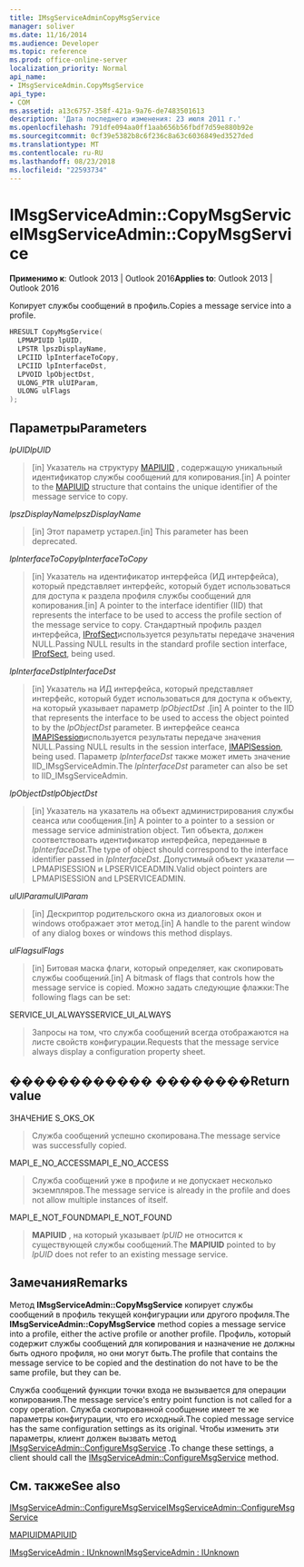 ```yaml
---
title: IMsgServiceAdminCopyMsgService
manager: soliver
ms.date: 11/16/2014
ms.audience: Developer
ms.topic: reference
ms.prod: office-online-server
localization_priority: Normal
api_name:
- IMsgServiceAdmin.CopyMsgService
api_type:
- COM
ms.assetid: a13c6757-358f-421a-9a76-de7483501613
description: 'Дата последнего изменения: 23 июля 2011 г.'
ms.openlocfilehash: 791dfe094aa0ff1aab656b56fbdf7d59e880b92e
ms.sourcegitcommit: 0cf39e5382b8c6f236c8a63c6036849ed3527ded
ms.translationtype: MT
ms.contentlocale: ru-RU
ms.lasthandoff: 08/23/2018
ms.locfileid: "22593734"
---
```

# <a name="imsgserviceadmincopymsgservice"></a><span data-ttu-id="b8916-103">IMsgServiceAdmin::CopyMsgService</span><span class="sxs-lookup"><span data-stu-id="b8916-103">IMsgServiceAdmin::CopyMsgService</span></span>

  
  
<span data-ttu-id="b8916-104">**Применимо к**: Outlook 2013 | Outlook 2016</span><span class="sxs-lookup"><span data-stu-id="b8916-104">**Applies to**: Outlook 2013 | Outlook 2016</span></span> 
  
<span data-ttu-id="b8916-105">Копирует службы сообщений в профиль.</span><span class="sxs-lookup"><span data-stu-id="b8916-105">Copies a message service into a profile.</span></span> 
  
```cpp
HRESULT CopyMsgService(
  LPMAPIUID lpUID,
  LPSTR lpszDisplayName,
  LPCIID lpInterfaceToCopy,
  LPCIID lpInterfaceDst,
  LPVOID lpObjectDst,
  ULONG_PTR ulUIParam,
  ULONG ulFlags
);
```

## <a name="parameters"></a><span data-ttu-id="b8916-106">Параметры</span><span class="sxs-lookup"><span data-stu-id="b8916-106">Parameters</span></span>

 <span data-ttu-id="b8916-107">_lpUID_</span><span class="sxs-lookup"><span data-stu-id="b8916-107">_lpUID_</span></span>
  
> <span data-ttu-id="b8916-108">[in] Указатель на структуру [MAPIUID](mapiuid.md) , содержащую уникальный идентификатор службы сообщений для копирования.</span><span class="sxs-lookup"><span data-stu-id="b8916-108">[in] A pointer to the [MAPIUID](mapiuid.md) structure that contains the unique identifier of the message service to copy.</span></span> 
    
 <span data-ttu-id="b8916-109">_lpszDisplayName_</span><span class="sxs-lookup"><span data-stu-id="b8916-109">_lpszDisplayName_</span></span>
  
> <span data-ttu-id="b8916-110">[in] Этот параметр устарел.</span><span class="sxs-lookup"><span data-stu-id="b8916-110">[in] This parameter has been deprecated.</span></span> 
    
 <span data-ttu-id="b8916-111">_lpInterfaceToCopy_</span><span class="sxs-lookup"><span data-stu-id="b8916-111">_lpInterfaceToCopy_</span></span>
  
> <span data-ttu-id="b8916-112">[in] Указатель на идентификатор интерфейса (ИД интерфейса), который представляет интерфейс, который будет использоваться для доступа к раздела профиля службы сообщений для копирования.</span><span class="sxs-lookup"><span data-stu-id="b8916-112">[in] A pointer to the interface identifier (IID) that represents the interface to be used to access the profile section of the message service to copy.</span></span> <span data-ttu-id="b8916-113">Стандартный профиль раздел интерфейса, [IProfSect](iprofsectimapiprop.md)используется результаты передаче значения NULL.</span><span class="sxs-lookup"><span data-stu-id="b8916-113">Passing NULL results in the standard profile section interface, [IProfSect](iprofsectimapiprop.md), being used.</span></span>
    
 <span data-ttu-id="b8916-114">_lpInterfaceDst_</span><span class="sxs-lookup"><span data-stu-id="b8916-114">_lpInterfaceDst_</span></span>
  
> <span data-ttu-id="b8916-115">[in] Указатель на ИД интерфейса, который представляет интерфейс, который будет использоваться для доступа к объекту, на который указывает параметр _lpObjectDst_ .</span><span class="sxs-lookup"><span data-stu-id="b8916-115">[in] A pointer to the IID that represents the interface to be used to access the object pointed to by the  _lpObjectDst_ parameter.</span></span> <span data-ttu-id="b8916-116">В интерфейсе сеанса [IMAPISession](imapisessioniunknown.md)используется результаты передаче значения NULL.</span><span class="sxs-lookup"><span data-stu-id="b8916-116">Passing NULL results in the session interface, [IMAPISession](imapisessioniunknown.md), being used.</span></span> <span data-ttu-id="b8916-117">Параметр _lpInterfaceDst_ также может иметь значение IID_IMsgServiceAdmin.</span><span class="sxs-lookup"><span data-stu-id="b8916-117">The  _lpInterfaceDst_ parameter can also be set to IID_IMsgServiceAdmin.</span></span> 
    
 <span data-ttu-id="b8916-118">_lpObjectDst_</span><span class="sxs-lookup"><span data-stu-id="b8916-118">_lpObjectDst_</span></span>
  
> <span data-ttu-id="b8916-119">[in] Указатель на указатель на объект администрирования службы сеанса или сообщения.</span><span class="sxs-lookup"><span data-stu-id="b8916-119">[in] A pointer to a pointer to a session or message service administration object.</span></span> <span data-ttu-id="b8916-120">Тип объекта, должен соответствовать идентификатор интерфейса, переданные в _lpInterfaceDst_.</span><span class="sxs-lookup"><span data-stu-id="b8916-120">The type of object should correspond to the interface identifier passed in  _lpInterfaceDst_.</span></span> <span data-ttu-id="b8916-121">Допустимый объект указатели — LPMAPISESSION и LPSERVICEADMIN.</span><span class="sxs-lookup"><span data-stu-id="b8916-121">Valid object pointers are LPMAPISESSION and LPSERVICEADMIN.</span></span>
    
 <span data-ttu-id="b8916-122">_ulUIParam_</span><span class="sxs-lookup"><span data-stu-id="b8916-122">_ulUIParam_</span></span>
  
> <span data-ttu-id="b8916-123">[in] Дескриптор родительского окна из диалоговых окон и windows отображает этот метод.</span><span class="sxs-lookup"><span data-stu-id="b8916-123">[in] A handle to the parent window of any dialog boxes or windows this method displays.</span></span>
    
 <span data-ttu-id="b8916-124">_ulFlags_</span><span class="sxs-lookup"><span data-stu-id="b8916-124">_ulFlags_</span></span>
  
> <span data-ttu-id="b8916-125">[in] Битовая маска флаги, который определяет, как скопировать службы сообщений.</span><span class="sxs-lookup"><span data-stu-id="b8916-125">[in] A bitmask of flags that controls how the message service is copied.</span></span> <span data-ttu-id="b8916-126">Можно задать следующие флажки:</span><span class="sxs-lookup"><span data-stu-id="b8916-126">The following flags can be set:</span></span>
    
<span data-ttu-id="b8916-127">SERVICE_UI_ALWAYS</span><span class="sxs-lookup"><span data-stu-id="b8916-127">SERVICE_UI_ALWAYS</span></span> 
  
> <span data-ttu-id="b8916-128">Запросы на том, что служба сообщений всегда отображаются на листе свойств конфигурации.</span><span class="sxs-lookup"><span data-stu-id="b8916-128">Requests that the message service always display a configuration property sheet.</span></span>
    
## <a name="return-value"></a><span data-ttu-id="b8916-129">������������ ��������</span><span class="sxs-lookup"><span data-stu-id="b8916-129">Return value</span></span>

<span data-ttu-id="b8916-130">ЗНАЧЕНИЕ S_OK</span><span class="sxs-lookup"><span data-stu-id="b8916-130">S_OK</span></span> 
  
> <span data-ttu-id="b8916-131">Служба сообщений успешно скопирована.</span><span class="sxs-lookup"><span data-stu-id="b8916-131">The message service was successfully copied.</span></span>
    
<span data-ttu-id="b8916-132">MAPI_E_NO_ACCESS</span><span class="sxs-lookup"><span data-stu-id="b8916-132">MAPI_E_NO_ACCESS</span></span> 
  
> <span data-ttu-id="b8916-133">Служба сообщений уже в профиле и не допускает несколько экземпляров.</span><span class="sxs-lookup"><span data-stu-id="b8916-133">The message service is already in the profile and does not allow multiple instances of itself.</span></span>
    
<span data-ttu-id="b8916-134">MAPI_E_NOT_FOUND</span><span class="sxs-lookup"><span data-stu-id="b8916-134">MAPI_E_NOT_FOUND</span></span> 
  
> <span data-ttu-id="b8916-135">**MAPIUID** , на который указывает _lpUID_ не относится к существующей службы сообщений.</span><span class="sxs-lookup"><span data-stu-id="b8916-135">The **MAPIUID** pointed to by  _lpUID_ does not refer to an existing message service.</span></span> 
    
## <a name="remarks"></a><span data-ttu-id="b8916-136">Замечания</span><span class="sxs-lookup"><span data-stu-id="b8916-136">Remarks</span></span>

<span data-ttu-id="b8916-137">Метод **IMsgServiceAdmin::CopyMsgService** копирует службы сообщений в профиль текущей конфигурации или другого профиля.</span><span class="sxs-lookup"><span data-stu-id="b8916-137">The **IMsgServiceAdmin::CopyMsgService** method copies a message service into a profile, either the active profile or another profile.</span></span> <span data-ttu-id="b8916-138">Профиль, который содержит службы сообщений для копирования и назначение не должны быть одного профиля, но они могут быть.</span><span class="sxs-lookup"><span data-stu-id="b8916-138">The profile that contains the message service to be copied and the destination do not have to be the same profile, but they can be.</span></span> 
  
<span data-ttu-id="b8916-139">Служба сообщений функции точки входа не вызывается для операции копирования.</span><span class="sxs-lookup"><span data-stu-id="b8916-139">The message service's entry point function is not called for a copy operation.</span></span> <span data-ttu-id="b8916-140">Служба скопированной сообщение имеет те же параметры конфигурации, что его исходный.</span><span class="sxs-lookup"><span data-stu-id="b8916-140">The copied message service has the same configuration settings as its original.</span></span> <span data-ttu-id="b8916-141">Чтобы изменить эти параметры, клиент должен вызвать метод [IMsgServiceAdmin::ConfigureMsgService](imsgserviceadmin-configuremsgservice.md) .</span><span class="sxs-lookup"><span data-stu-id="b8916-141">To change these settings, a client should call the [IMsgServiceAdmin::ConfigureMsgService](imsgserviceadmin-configuremsgservice.md) method.</span></span> 
  
## <a name="see-also"></a><span data-ttu-id="b8916-142">См. также</span><span class="sxs-lookup"><span data-stu-id="b8916-142">See also</span></span>



[<span data-ttu-id="b8916-143">IMsgServiceAdmin::ConfigureMsgService</span><span class="sxs-lookup"><span data-stu-id="b8916-143">IMsgServiceAdmin::ConfigureMsgService</span></span>](imsgserviceadmin-configuremsgservice.md)
  
[<span data-ttu-id="b8916-144">MAPIUID</span><span class="sxs-lookup"><span data-stu-id="b8916-144">MAPIUID</span></span>](mapiuid.md)
  
[<span data-ttu-id="b8916-145">IMsgServiceAdmin : IUnknown</span><span class="sxs-lookup"><span data-stu-id="b8916-145">IMsgServiceAdmin : IUnknown</span></span>](imsgserviceadminiunknown.md)

